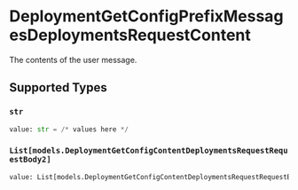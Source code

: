 # DeploymentGetConfigPrefixMessagesDeploymentsRequestContent

The contents of the user message.


## Supported Types

### `str`

```python
value: str = /* values here */
```

### `List[models.DeploymentGetConfigContentDeploymentsRequestRequestBody2]`

```python
value: List[models.DeploymentGetConfigContentDeploymentsRequestRequestBody2] = /* values here */
```

